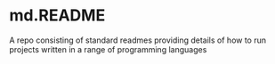 # md.README
A repo consisting of standard readmes providing details of how to run projects written in a range of programming languages
